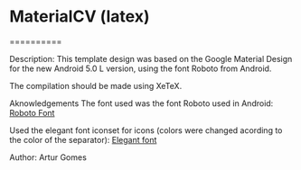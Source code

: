# MaterialCV (latex)
==========

Description: This template design was based on the
Google Material Design for the new Android 5.0 L 
version, using the font Roboto from Android.

The compilation should be made using XeTeX.

Aknowledgements
The font used was the font Roboto used in Android:
[Roboto Font](http://developer.android.com/design/style/typography.html)
 
Used the elegant font iconset for icons (colors were changed acording to the color of the separator):
[Elegant font](http://www.flaticon.com/packs/elegant-font)


Author: Artur Gomes
